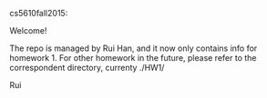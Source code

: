 cs5610fall2015:

Welcome!

The repo is managed by Rui Han, and it now only contains info for homework 1.
For other homework in the future, please refer to the correspondent directory, currenty ./HW1/

Rui
